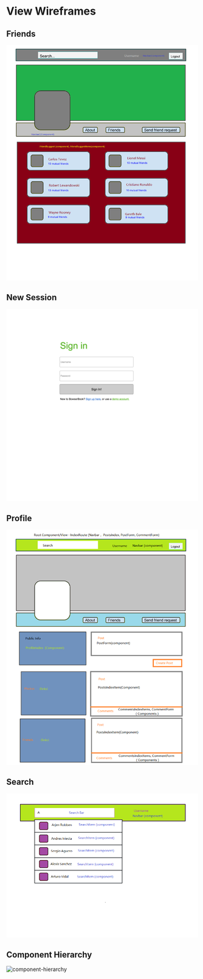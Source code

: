 # View Wireframes

## Friends
![friends]

## New Session
![new-session]

## Profile
![profile]

## Search
![search]

## Component Hierarchy
![component-hierarchy]

[friends]: ./wireframes/friends.png
[new-session]: ./wireframes/new_session.png
[profile]: ./wireframes/profile.png
[search]: ./wireframes/search.png
[component-hierarchy]: ./wireframes/component_hierarchy
